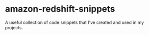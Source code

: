 # amazon-redshift-snippets
A useful collection of code snippets that I've created and used in my projects.
